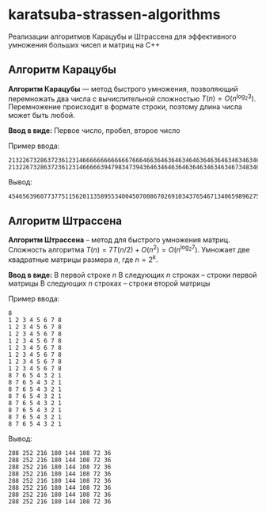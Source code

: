# karatsuba-strassen-algorithms
Реализации алгоритмов Карацубы и Штрассена для эффективного умножения больших чисел и матриц на C++


## Алгоритм Карацубы

**Алгоритм Карацубы** — метод быстрого умножения, позволяющий перемножать два числа с вычислительной сложностью $T(n)=O(n^{\log_{2}3})$. Перемножение происходит в формате строки, поэтому длина числа может быть любой.

**Ввод в виде:**
Первое число, пробел, второе число

Пример ввода:
```
213226732863723612314666666666666676664663646364634646364636463463463467348346533434857948573847983458347593847583945789347598347583459873
21322673286372361231466666394798347394364634646364636463463463467348346533434857948573847983458347593847583945789347598347583459873
```
Вывод:
```
4546563960773775115620113589553400450700867026910343765467134065989627591301244772297381348025882099791686257695370501311377133762431434264533071955670857011355071913648596350617714189541202141865277698791705805914502598296013107313442666911020401378131685285401176129
```
## Алгоритм Штрассена

**Алгоритм Штрассена** – метод для быстрого умножения матриц. 
Сложность алгоритма $T(n)=7T(n/2)+O(n^{2})=O(n^{\log _{2}7})$. 
Умножает две квадратные матрицы размера $n$, где $n = 2^k$. 

**Ввод в виде:**
В первой строке $n$
В следующих $n$ строках – строки первой матрицы
В следующих $n$ строках – строки второй матрицы

Пример ввода:
```
8
1 2 3 4 5 6 7 8
1 2 3 4 5 6 7 8
1 2 3 4 5 6 7 8
1 2 3 4 5 6 7 8
1 2 3 4 5 6 7 8
1 2 3 4 5 6 7 8
1 2 3 4 5 6 7 8
1 2 3 4 5 6 7 8
8 7 6 5 4 3 2 1
8 7 6 5 4 3 2 1
8 7 6 5 4 3 2 1
8 7 6 5 4 3 2 1
8 7 6 5 4 3 2 1
8 7 6 5 4 3 2 1
8 7 6 5 4 3 2 1
8 7 6 5 4 3 2 1
```
Вывод:
```
288 252 216 180 144 108 72 36 
288 252 216 180 144 108 72 36 
288 252 216 180 144 108 72 36 
288 252 216 180 144 108 72 36 
288 252 216 180 144 108 72 36 
288 252 216 180 144 108 72 36 
288 252 216 180 144 108 72 36 
288 252 216 180 144 108 72 36
```
